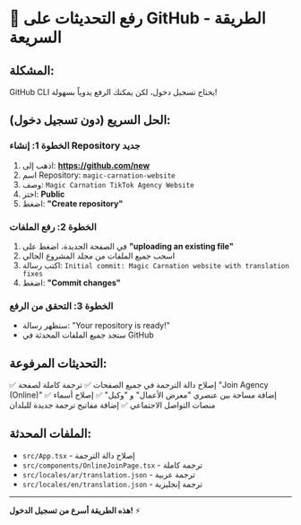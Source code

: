 # 🚀 رفع التحديثات على GitHub - الطريقة السريعة

## المشكلة:
GitHub CLI يحتاج تسجيل دخول، لكن يمكنك الرفع يدوياً بسهولة!

## الحل السريع (دون تسجيل دخول):

### الخطوة 1: إنشاء Repository جديد
1. اذهب إلى: **https://github.com/new**
2. اسم Repository: `magic-carnation-website`
3. وصف: `Magic Carnation TikTok Agency Website`
4. اختر: **Public**
5. اضغط: **"Create repository"**

### الخطوة 2: رفع الملفات
1. في الصفحة الجديدة، اضغط على **"uploading an existing file"**
2. اسحب جميع الملفات من مجلد المشروع الحالي
3. اكتب رسالة: `Initial commit: Magic Carnation website with translation fixes`
4. اضغط: **"Commit changes"**

### الخطوة 3: التحقق من الرفع
- ستظهر رسالة: "Your repository is ready!"
- ستجد جميع الملفات المحدثة في GitHub

## التحديثات المرفوعة:
✅ إصلاح دالة الترجمة في جميع الصفحات
✅ ترجمة كاملة لصفحة "Join Agency (Online)"
✅ إضافة مساحة بين عنصري "معرض الأعمال" و "وكيل"
✅ إصلاح أسماء منصات التواصل الاجتماعي
✅ إضافة مفاتيح ترجمة جديدة للبلدان

## الملفات المحدثة:
- `src/App.tsx` - إصلاح دالة الترجمة
- `src/components/OnlineJoinPage.tsx` - ترجمة كاملة
- `src/locales/ar/translation.json` - ترجمة عربية
- `src/locales/en/translation.json` - ترجمة إنجليزية

---
**هذه الطريقة أسرع من تسجيل الدخول!** ⚡
